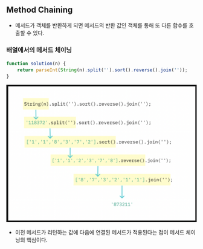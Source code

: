 ## Method Chaining
- 메서드가 객체를 반환하게 되면 메서드의 반환 값인 객체를 통해 또 다른 함수를 호출할 수 있다.

### 배열에서의 메서드 체이닝
```js
function solution(n) {
    return parseInt(String(n).split('').sort().reverse().join(''));
}
```
<img src="../../Img/메서드체이닝.png" />

- 이전 메서드가 리턴하는 값에 다음에 연결된 메서드가 적용된다는 점이 메서드 체이닝의 핵심이다.
